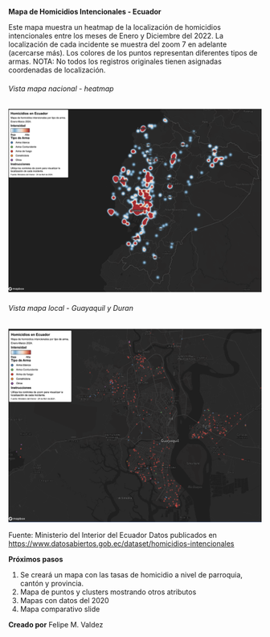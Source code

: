 **Mapa de Homicidios Intencionales - Ecuador**
<p>Este mapa muestra un heatmap de la localización de homicidios intencionales entre los meses de Enero y Diciembre del 2022.
La localización de cada incidente se muestra del zoom 7 en adelante (acercarse más).
Los colores de los puntos representan diferentes tipos de armas.
NOTA: No todos los registros originales tienen asignadas coordenadas de localización.</p>

<h6>Vista mapa nacional - heatmap</h3>
<img src="https://github.com/fmvaldezg/HomicidiosEC2024/blob/71b1c544913b427eb96bdda60da8ecc3ef056fb5/screenshots/nacional.png" alt="mapa nacional" width="600"/>

<h6>Vista mapa local - Guayaquil y Duran</h3>
<img src="https://github.com/fmvaldezg/HomicidiosEC2024/blob/71b1c544913b427eb96bdda60da8ecc3ef056fb5/screenshots/local.png" alt="mapa local" width="600"/>

Fuente: Ministerio del Interior del Ecuador
Datos publicados en <a>https://www.datosabiertos.gob.ec/dataset/homicidios-intencionales</a>

**Próximos pasos**
<ol>
  <li>Se creará un mapa con las tasas de homicidio a nivel de parroquia, cantón y provincia.</li>
  <li>Mapa de puntos y clusters mostrando otros atributos</li>
  <li>Mapas con datos del 2020</li>
  <li>Mapa comparativo slide</li>
</ol>

**Creado por**
Felipe M. Valdez

